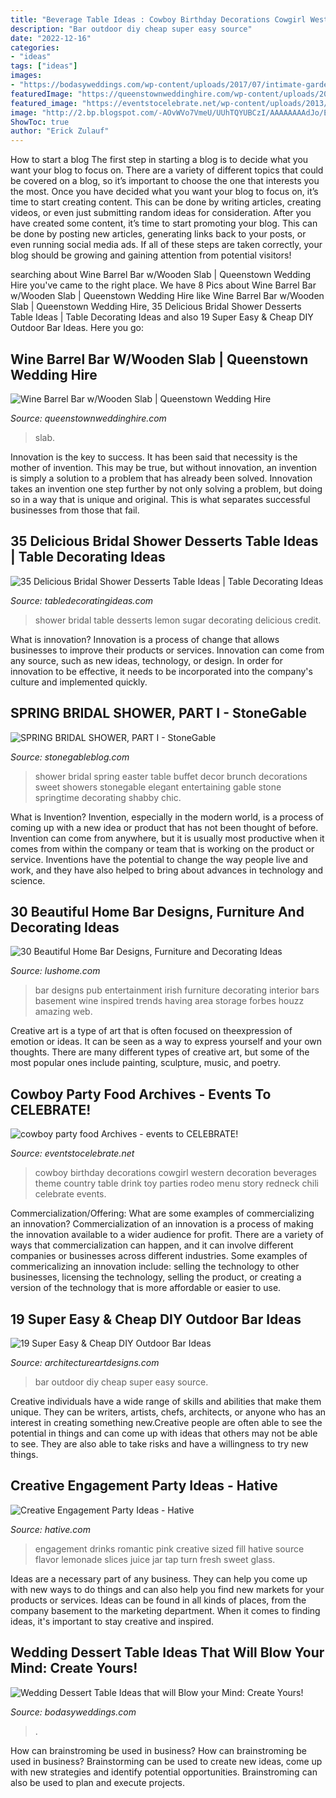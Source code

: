 ```yaml
---
title: "Beverage Table Ideas : Cowboy Birthday Decorations Cowgirl Western Decoration Beverages Theme Country Table Drink Toy Parties Rodeo Menu Story Redneck Chili Celebrate Events"
description: "Bar outdoor diy cheap super easy source"
date: "2022-12-16"
categories:
- "ideas"
tags: ["ideas"]
images:
- "https://bodasyweddings.com/wp-content/uploads/2017/07/intimate-garden-wedding.jpg"
featuredImage: "https://queenstownweddinghire.com/wp-content/uploads/2018/05/Wine-barrel-bar-slab-720x1080.jpg"
featured_image: "https://eventstocelebrate.net/wp-content/uploads/2013/11/Cowboy-Birthday-Party-Beverages.jpg"
image: "http://2.bp.blogspot.com/-AOvWVo7VmeU/UUhTQYUBCzI/AAAAAAAAdJo/EIetgekP-1A/s1600/Copy+of+IMG_4819.JPG"
ShowToc: true
author: "Erick Zulauf"
---
```



How to start a blog
The first step in starting a blog is to decide what you want your blog to focus on. There are a variety of different topics that could be covered on a blog, so it’s important to choose the one that interests you the most. Once you have decided what you want your blog to focus on, it’s time to start creating content. This can be done by writing articles, creating videos, or even just submitting random ideas for consideration. After you have created some content, it’s time to start promoting your blog. This can be done by posting new articles, generating links back to your posts, or even running social media ads. If all of these steps are taken correctly, your blog should be growing and gaining attention from potential visitors!

	

		
searching about Wine Barrel Bar w/Wooden Slab | Queenstown Wedding Hire you've came to the right place. We have 8 Pics about Wine Barrel Bar w/Wooden Slab | Queenstown Wedding Hire like Wine Barrel Bar w/Wooden Slab | Queenstown Wedding Hire, 35 Delicious Bridal Shower Desserts Table Ideas | Table Decorating Ideas and also 19 Super Easy &amp; Cheap DIY Outdoor Bar Ideas. Here you go:
		
    
## Wine Barrel Bar W/Wooden Slab | Queenstown Wedding Hire

<img loading=lazy src="https://queenstownweddinghire.com/wp-content/uploads/2018/05/Wine-barrel-bar-slab-720x1080.jpg" onerror="this.onerror=null;this.src='https://tse2.mm.bing.net/th?id=OIP.rjm4tpSTnS9m6Y8tOrsddgHaLH&amp;pid=15.1';" alt="Wine Barrel Bar w/Wooden Slab | Queenstown Wedding Hire">

_Source: queenstownweddinghire.com_

>slab. 

	

Innovation is the key to success. It has been said that necessity is the mother of invention. This may be true, but without innovation, an invention is simply a solution to a problem that has already been solved. Innovation takes an invention one step further by not only solving a problem, but doing so in a way that is unique and original. This is what separates successful businesses from those that fail.

    
## 35 Delicious Bridal Shower Desserts Table Ideas | Table Decorating Ideas

<img loading=lazy src="http://lemon-sugar.com/wp-content/uploads/2013/02/Abbeys-Shower-1-2.jpg" onerror="this.onerror=null;this.src='https://tse4.mm.bing.net/th?id=OIP.YeOnzkbI81NrdikV_InCkAHaLJ&amp;pid=15.1';" alt="35 Delicious Bridal Shower Desserts Table Ideas | Table Decorating Ideas">

_Source: tabledecoratingideas.com_

>shower bridal table desserts lemon sugar decorating delicious credit. 

	

What is innovation?
Innovation is a process of change that allows businesses to improve their products or services. Innovation can come from any source, such as new ideas, technology, or design. In order for innovation to be effective, it needs to be incorporated into the company's culture and implemented quickly.

    
## SPRING BRIDAL SHOWER, PART I - StoneGable

<img loading=lazy src="http://2.bp.blogspot.com/-AOvWVo7VmeU/UUhTQYUBCzI/AAAAAAAAdJo/EIetgekP-1A/s1600/Copy+of+IMG_4819.JPG" onerror="this.onerror=null;this.src='https://tse2.mm.bing.net/th?id=OIP.WnjfQr4XTRaiLUVU_Zt8awHaLH&amp;pid=15.1';" alt="SPRING BRIDAL SHOWER, PART I - StoneGable">

_Source: stonegableblog.com_

>shower bridal spring easter table buffet decor brunch decorations sweet showers stonegable elegant entertaining gable stone springtime decorating shabby chic. 

	

What is Invention?
Invention, especially in the modern world, is a process of coming up with a new idea or product that has not been thought of before. Invention can come from anywhere, but it is usually most productive when it comes from within the company or team that is working on the product or service. Inventions have the potential to change the way people live and work, and they have also helped to bring about advances in technology and science.

    
## 30 Beautiful Home Bar Designs, Furniture And Decorating Ideas

<img loading=lazy src="https://www.lushome.com/wp-content/uploads/2013/06/home-bar-designs-furniture-decorating-ideas-20.jpg" onerror="this.onerror=null;this.src='https://tse3.mm.bing.net/th?id=OIP.3N0WKTZXDaEIdE0af5Rz6AAAAA&amp;pid=15.1';" alt="30 Beautiful Home Bar Designs, Furniture and Decorating Ideas">

_Source: lushome.com_

>bar designs pub entertainment irish furniture decorating interior bars basement wine inspired trends having area storage forbes houzz amazing web. 

	

Creative art is a type of art that is often focused on theexpression of emotion or ideas. It can be seen as a way to express yourself and your own thoughts. There are many different types of creative art, but some of the most popular ones include painting, sculpture, music, and poetry.

    
## Cowboy Party Food Archives - Events To CELEBRATE!

<img loading=lazy src="https://eventstocelebrate.net/wp-content/uploads/2013/11/Cowboy-Birthday-Party-Beverages.jpg" onerror="this.onerror=null;this.src='https://tse2.mm.bing.net/th?id=OIP.IUEqABNy0TQLxf87Wm3HDwHaLJ&amp;pid=15.1';" alt="cowboy party food Archives - events to CELEBRATE!">

_Source: eventstocelebrate.net_

>cowboy birthday decorations cowgirl western decoration beverages theme country table drink toy parties rodeo menu story redneck chili celebrate events. 

	

Commercialization/Offering: What are some examples of commercializing an innovation?
Commercialization of an innovation is a process of making the innovation available to a wider audience for profit. There are a variety of ways that commercialization can happen, and it can involve different companies or businesses across different industries. Some examples of commericalizing an innovation include: selling the technology to other businesses, licensing the technology, selling the product, or creating a version of the technology that is more affordable or easier to use.

    
## 19 Super Easy &amp; Cheap DIY Outdoor Bar Ideas

<img loading=lazy src="http://www.architectureartdesigns.com/wp-content/uploads/2016/04/6-26.jpg" onerror="this.onerror=null;this.src='https://tse1.mm.bing.net/th?id=OIP.czAuNenCGS3qmiFO7t7p-gHaGp&amp;pid=15.1';" alt="19 Super Easy &amp; Cheap DIY Outdoor Bar Ideas">

_Source: architectureartdesigns.com_

>bar outdoor diy cheap super easy source. 

	

Creative individuals have a wide range of skills and abilities that make them unique. They can be writers, artists, chefs, architects, or anyone who has an interest in creating something new.Creative people are often able to see the potential in things and can come up with ideas that others may not be able to see. They are also able to take risks and have a willingness to try new things.

    
## Creative Engagement Party Ideas - Hative

<img loading=lazy src="https://hative.com/wp-content/uploads/2015/04/engagement-party-ideas/14-engagement-party-ideas.jpg" onerror="this.onerror=null;this.src='https://tse4.mm.bing.net/th?id=OIP.6ZD_9CU6p2-E3n2wzLNy6wHaLH&amp;pid=15.1';" alt="Creative Engagement Party Ideas - Hative">

_Source: hative.com_

>engagement drinks romantic pink creative sized fill hative source flavor lemonade slices juice jar tap turn fresh sweet glass. 

	

Ideas are a necessary part of any business. They can help you come up with new ways to do things and can also help you find new markets for your products or services. Ideas can be found in all kinds of places, from the company basement to the marketing department. When it comes to finding ideas, it's important to stay creative and inspired.

    
## Wedding Dessert Table Ideas That Will Blow Your Mind: Create Yours!

<img loading=lazy src="https://bodasyweddings.com/wp-content/uploads/2017/07/intimate-garden-wedding.jpg" onerror="this.onerror=null;this.src='https://tse3.mm.bing.net/th?id=OIP.ayM6tRno4bfUaVCgF67x3AHaLG&amp;pid=15.1';" alt="Wedding Dessert Table Ideas that will Blow your Mind: Create Yours!">

_Source: bodasyweddings.com_

>. 

	

How can brainstroming be used in business?
How can brainstroming be used in business? Brainstorming can be used to create new ideas, come up with new strategies and identify potential opportunities. Brainstroming can also be used to plan and execute projects.

